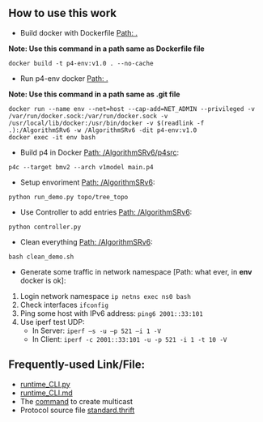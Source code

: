 ## How to use this work
- Build docker with Dockerfile [Path: .](https://github.com/SmartSloth/AlgorithmSRv6)

**Note: Use this command in a path same as Dockerfile file**
```
docker build -t p4-env:v1.0 . --no-cache
```
- Run p4-env docker [Path: .](https://github.com/SmartSloth/AlgorithmSRv6)

**Note: Use this command in a path same as .git file**
```
docker run --name env --net=host --cap-add=NET_ADMIN --privileged -v /var/run/docker.sock:/var/run/docker.sock -v /usr/local/lib/docker:/usr/bin/docker -v $(readlink -f .):/AlgorithmSRv6 -w /AlgorithmSRv6 -dit p4-env:v1.0
docker exec -it env bash
```
- Build p4 in Docker [Path: /AlgorithmSRv6/p4src](https://github.com/SmartSloth/AlgorithmSRv6/tree/master/p4src):
```
p4c --target bmv2 --arch v1model main.p4
```
- Setup envoriment [Path: /AlgorithmSRv6](https://github.com/SmartSloth/AlgorithmSRv6):
```
python run_demo.py topo/tree_topo
```
- Use Controller to add entries [Path: /AlgorithmSRv6](https://github.com/SmartSloth/AlgorithmSRv6):
```
python controller.py
```
- Clean everything [Path: /AlgorithmSRv6](https://github.com/SmartSloth/AlgorithmSRv6):
```
bash clean_demo.sh
```
- Generate some traffic in network namespace [Path: what ever, in **env** docker is ok]:
1. Login network namespace  `ip netns exec ns0 bash`
2. Check interfaces  `ifconfig`
3. Ping some host with IPv6 address: `ping6 2001::33:101`
4. Use iperf test UDP: 
    - In Server: `iperf –s -u –p 521 –i 1 -V`
    - In Client: `iperf -c 2001::33:101 -u -p 521 -i 1 -t 10 -V`
## Frequently-used Link/File:
- [runtime_CLI.py](https://github.com/p4lang/behavioral-model/blob/27c235944492ef55ba061fcf658b4d8102d53bd8/tools/runtime_CLI.py)
- [runtime_CLI.md](https://github.com/p4lang/behavioral-model/blob/27c235944492ef55ba061fcf658b4d8102d53bd8/docs/runtime_CLI.md)
- The [command](https://github.com/p4lang/behavioral-model/blob/main/targets/l2_switch/commands.txt) to create multicast
- Protocol source file [standard.thrift](https://github.com/p4lang/behavioral-model/blob/27c235944492ef55ba061fcf658b4d8102d53bd8/thrift_src/standard.thrift)